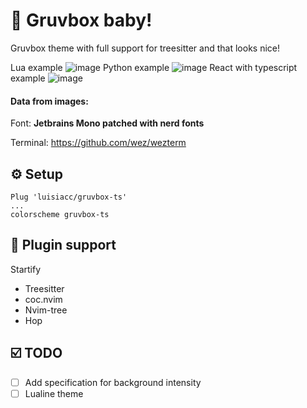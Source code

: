 # 🎄 Gruvbox baby!

Gruvbox theme with full support for treesitter and that looks nice!

Lua example
![image](https://user-images.githubusercontent.com/31720261/147399333-5dc8d3dc-b382-4f13-a047-fb99298af028.png)
Python example
![image](https://user-images.githubusercontent.com/31720261/147399558-bf00b60a-aea9-46f7-a823-fc760cda05be.png)
React with typescript example
![image](https://user-images.githubusercontent.com/31720261/147399581-66030749-3fa2-466d-aa8a-e79b6181185c.png)

#### Data from images:

Font: **Jetbrains Mono patched with nerd fonts**

Terminal: https://github.com/wez/wezterm

## ⚙️ Setup
```viml
Plug 'luisiacc/gruvbox-ts'
...
colorscheme gruvbox-ts
```

## 🔌 Plugin support

Startify
- Treesitter
- coc.nvim
- Nvim-tree
- Hop

## ☑️ TODO

- [ ] Add specification for background intensity
- [ ] Lualine theme
